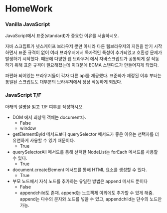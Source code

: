 # HomeWork
### Vanilla JavaScript

 JavaScript에서 표준(standard)가 중요한 이유를 서술하시오.

자바 스크립트가 넷스케이프 브라우저 뿐만 아니라 다른 웹브라우저의 지원을 받기 시작하면서 표준 규격이 없어 여러 브라우저에서 독자적인 특성이 추가되었고 호환성 문제가 발생하기 시작했다. 때문에 다양한 웹 브라우저 에서 자바스크립트가 공통되게 잘 작동하기 위해 표준 규격이 필요해졌는데 이떄문에 ECMA 스탠다드가 만들어지게 되었다. 



파편화 되어있는 브라우저들이 각자 다른 api를 제공했다. 표준화가 제정된 이후 부터는 통일된 스크립트도 대부분의 브라우저에서 정상 작동하게 되었다.

### JavaScript T/F

아래의 설명을 읽고 T/F 여부를 작성하시오.

- DOM 에서 최상위 객체는 document다. 
  - False
  - window
- getElementById 메서드보다 querySelector 메서드가 좋은 이유는 선택자를 더 유연하게 사용할 수 있기 때문이다.
  - True
- querySelectorAll 메서드를 통해 선택한 NodeList는 forEach 메서드를 사용할 수 있다. 
  - True
- document.createElement 메서드를 통해 HTML 요소를 생성할 수 있다. 
  - True
- 부모 노드에서 자식 노드를 추가하는 유일한 방법은 append 메서드 뿐이다 
  - False
  - appendchild도 존재. append는 노드객체 이외에도 추가할 수 있게 해줌. append는 다수의 문자와 노드를 넣을 수 있고, appendchild는 단수의 노드만 가능.